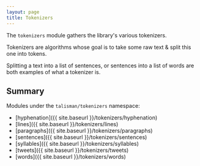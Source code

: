```yaml
---
layout: page
title: Tokenizers
---
```


The `tokenizers` module gathers the library's various tokenizers.

Tokenizers are algorithms whose goal is to take some raw text & split this one into tokens.

Splitting a text into a list of sentences, or sentences into a list of words are both examples of what a tokenizer is.

## Summary

Modules under the `talisman/tokenizers` namespace:

* [hyphenation]({{ site.baseurl }}/tokenizers/hyphenation)
* [lines]({{ site.baseurl }}/tokenizers/lines)
* [paragraphs]({{ site.baseurl }}/tokenizers/paragraphs)
* [sentences]({{ site.baseurl }}/tokenizers/sentences)
* [syllables]({{ site.baseurl }}/tokenizers/syllables)
* [tweets]({{ site.baseurl }}/tokenizers/tweets)
* [words]({{ site.baseurl }}/tokenizers/words)
